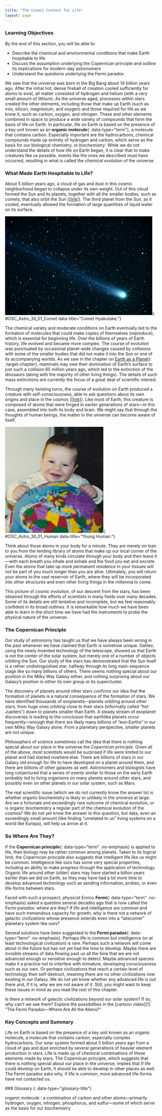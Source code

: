 ```yaml
---
title: "The Cosmic Context for Life"
layout: page
---
```



### Learning Objectives

By the end of this section, you will be able to:

* Describe the chemical and environmental conditions that make Earth hospitable to life
* Discuss the assumption underlying the Copernican principle and outline its implications for modern-day astronomers
* Understand the questions underlying the Fermi paradox

We saw that the universe was born in the Big Bang about 14 billion years ago. After the initial hot, dense fireball of creation cooled sufficiently for atoms to exist, all matter consisted of hydrogen and helium (with a very small amount of lithium). As the universe aged, processes within stars created the other elements, including those that make up Earth (such as iron, silicon, magnesium, and oxygen) and those required for life as we know it, such as carbon, oxygen, and nitrogen. These and other elements combined in space to produce a wide variety of compounds that form the basis of life on Earth. In particular, life on Earth is based on the presence of a key unit known as an **organic molecule**{: data-type="term"}, a molecule that contains carbon. Especially important are the hydrocarbons, chemical compounds made up entirely of hydrogen and carbon, which serve as the basis for our biological chemistry, or *biochemistry*. While we do not understand the details of how life on Earth began, it is clear that to make creatures like us possible, events like the ones we described must have occurred, resulting in what is called the *chemical evolution* of the universe.

### What Made Earth Hospitable to Life?

About 5 billion years ago, a cloud of gas and dust in this cosmic neighborhood began to collapse under its own weight. Out of this cloud formed the Sun and its planets, together with all the smaller bodies, such as comets, that also orbit the Sun ([\[link\]](#OSC_Astro_30_01_Comet)). The third planet from the Sun, as it cooled, eventually allowed the formation of large quantities of liquid water on its surface.

 ![Comet Hyakutake. The nucleus is seen at lower right, and the tail stretched from the nucleus to upper left in this photograph from 1996.](../resources/OSC_Astro_30_01_Comet.jpg "This image was captured in 1996 by NASA photographer Bill Ingalls. Comet impacts can deliver both water and a variety of interesting chemicals, including some organic chemicals, to Earth. (credit: NASA/Bill Ingalls)"){: #OSC_Astro_30_01_Comet data-title="Comet Hyakutake."}

The chemical variety and moderate conditions on Earth eventually led to the formation of molecules that could make copies of themselves (reproduce), which is essential for beginning life. Over the billions of years of Earth history, life evolved and became more complex. The course of evolution was punctuated by occasional planet-wide changes caused by collisions with some of the smaller bodies that did not make it into the Sun or one of its accompanying worlds. As we saw in the chapter on [Earth as a Planet](/m59824){: .target-chapter}, mammals may owe their domination of Earth’s surface to just such a collision 65 million years ago, which led to the extinction of the dinosaurs (along with the majority of other living things). The details of such mass extinctions are currently the focus of a great deal of scientific interest.

Through many twisting turns, the course of evolution on Earth produced a creature with self-consciousness, able to ask questions about its own origins and place in the cosmos ([\[link\]](#OSC_Astro_30_01_Human)). Like most of Earth, this creature is composed of atoms that were forged in earlier generations of stars—in this case, assembled into both its body and brain. We might say that through the thoughts of human beings, the matter in the universe can become aware of itself.

 ![Photograph of an infant human, playing with a toy globe of the Earth.](../resources/OSC_Astro_30_01_Human.jpg "Human beings have the intellect to wonder about their planet and what lies beyond it. Through them (and perhaps other intelligent life), the universe becomes aware of itself. (credit: Andrew Fraknoi)"){: #OSC_Astro_30_01_Human data-title="Young Human."}

Think about those atoms in your body for a minute. They are merely on loan to you from the lending library of atoms that make up our local corner of the universe. Atoms of many kinds circulate through your body and then leave it—with each breath you inhale and exhale and the food you eat and excrete. Even the atoms that take up more permanent residence in your tissues will not be part of you much longer than you are alive. Ultimately, you will return your atoms to the vast reservoir of Earth, where they will be incorporated into other structures and even other living things in the millennia to come.

This picture of *cosmic evolution*, of our descent from the stars, has been obtained through the efforts of scientists in many fields over many decades. Some of its details are still tentative and incomplete, but we feel reasonably confident in its broad outlines. It is remarkable how much we have been able to learn in the short time we have had the instruments to probe the physical nature of the universe.

### The Copernican Principle

Our study of astronomy has taught us that we have always been wrong in the past whenever we have claimed that Earth is somehow unique. Galileo, using the newly invented technology of the telescope, showed us that Earth is not the center of the solar system, but merely one of a number of objects orbiting the Sun. Our study of the stars has demonstrated that the Sun itself is a rather undistinguished star, halfway through its long main-sequence stage like so many billions of others. There seems nothing special about our position in the Milky Way Galaxy either, and nothing surprising about our Galaxy’s position in either its own group or its supercluster.

The discovery of planets around other stars confirms our idea that the formation of planets is a natural consequence of the formation of stars. We have identified thousands of exoplanets—planets orbiting around other stars, from huge ones orbiting close to their stars (informally called “hot Jupiters”) down to planets smaller than Earth. A steady stream of exoplanet discoveries is leading to the conclusion that earthlike planets occur frequently—enough that there are likely many billions of “exo-Earths” in our own Milky Way Galaxy alone. From a planetary perspective, smaller planets are not unique.

Philosophers of science sometimes call the idea that there is nothing special about our place in the universe the *Copernican principle*. Given all of the above, most scientists would be surprised if life were limited to our planet and had started nowhere else. There are billions of stars in our Galaxy old enough for life to have developed on a planet around them, and there are billions of other galaxies as well. Astronomers and biologists have long conjectured that a series of events similar to those on the early Earth probably led to living organisms on many planets around other stars, and possibly even on other planets in our solar system, such as Mars.

The real scientific issue (which we do not currently know the answer to) is whether organic biochemistry is likely or unlikely in the universe at large. Are we a fortunate and exceedingly rare outcome of chemical evolution, or is organic biochemistry a regular part of the chemical evolution of the cosmos? We do not yet know the answer to this question, but data, even an exceedingly small amount (like finding “unrelated to us” living systems on a world like Europa), will help us arrive at it.

### So Where Are They?

If the **Copernican principle**{: data-type="term" .no-emphasis} is applied to life, then biology may be rather common among planets. Taken to its logical limit, the Copernican principle also suggests that intelligent life like us might be common. Intelligence like ours has some very special properties, including an ability to make progress through the application of technology. Organic life around other (older) stars may have started a billion years earlier than we did on Earth, so they may have had a lot more time to develop advanced technology such as sending information, probes, or even life-forms between stars.

Faced with such a prospect, physicist Enrico **Fermi**{: data-type="term" .no-emphasis} asked a question several decades ago that is now called the *Fermi paradox*\: where are they? If life and intelligence are common and have such tremendous capacity for growth, why is there not a network of galactic civilizations whose presence extends even into a “latecomer” planetary system like ours?

Several solutions have been suggested to the **Fermi paradox**{: data-type="term" .no-emphasis}. Perhaps life is common but intelligence (or at least technological civilization) is rare. Perhaps such a network will come about in the future but has not yet had the time to develop. Maybe there are invisible streams of data flowing past us all the time that we are not advanced enough or sensitive enough to detect. Maybe advanced species make it a practice not to interfere with immature, developing consciousness such as our own. Or perhaps civilizations that reach a certain level of technology then self-destruct, meaning there are no other civilizations now existing in our Galaxy. We do not yet know whether any advanced life is out there and, if it is, why we are not aware of it. Still, you might want to keep these issues in mind as you read the rest of this chapter.

<div data-type="note" class="astronomy link-to-learning" markdown="1">
Is there a network of galactic civilizations beyond our solar system? If so, why can’t we see them? Explore the possibilities in the [cartoon video][1] “The Fermi Paradox—Where Are All the Aliens?”

</div>

### Key Concepts and Summary

Life on Earth is based on the presence of a key unit known as an organic molecule, a molecule that contains carbon, especially complex hydrocarbons. Our solar system formed about 5 billion years ago from a cloud of gas and dust enriched by several generations of heavier element production in stars. Life is made up of chemical combinations of these elements made by stars. The Copernican principle, which suggests that there is nothing special about our place in the universe, implies that if life could develop on Earth, it should be able to develop in other places as well. The Fermi paradox asks why, if life is common, more advanced life-forms have not contacted us.

<div data-type="glossary" markdown="1">
### Glossary
{: data-type="glossary-title"}

organic molecule
: a combination of carbon and other atoms—primarily hydrogen, oxygen, nitrogen, phosphorus, and sulfur—some of which serve as the basis for our biochemistry

</div>



[1]: https://openstax.org/l/30fermparadox
